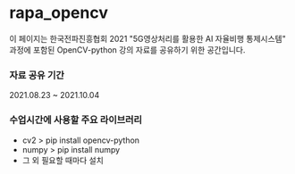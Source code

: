 # rapa_opencv
이 페이지는 한국전파진흥협회 2021 "5G영상처리를 활용한 AI 자율비행 통제시스템" 과정에 포함된
OpenCV-python 강의 자료를 공유하기 위한 공간입니다.


### 자료 공유 기간 ###
2021.08.23 ~ 2021.10.04


### 수업시간에 사용할 주요 라이브러리

* cv2               > pip install opencv-python
* numpy             > pip install numpy
* 그 외 필요할 때마다 설치
